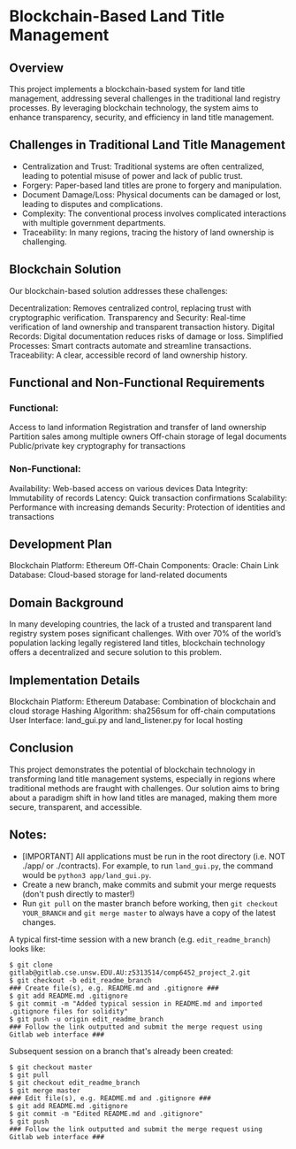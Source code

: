 # Blockchain-Based Land Title Management

## Overview
This project implements a blockchain-based system for land title management, addressing several challenges in the traditional land registry processes. By leveraging blockchain technology, the system aims to enhance transparency, security, and efficiency in land title management.

## Challenges in Traditional Land Title Management
- Centralization and Trust: Traditional systems are often centralized, leading to potential misuse of power and lack of public trust.
- Forgery: Paper-based land titles are prone to forgery and manipulation.
- Document Damage/Loss: Physical documents can be damaged or lost, leading to disputes and complications.
- Complexity: The conventional process involves complicated interactions with multiple government departments.
- Traceability: In many regions, tracing the history of land ownership is challenging.

## Blockchain Solution

Our blockchain-based solution addresses these challenges:

Decentralization: Removes centralized control, replacing trust with cryptographic verification.
Transparency and Security: Real-time verification of land ownership and transparent transaction history.
Digital Records: Digital documentation reduces risks of damage or loss.
Simplified Processes: Smart contracts automate and streamline transactions.
Traceability: A clear, accessible record of land ownership history.

## Functional and Non-Functional Requirements

### Functional:

Access to land information
Registration and transfer of land ownership
Partition sales among multiple owners
Off-chain storage of legal documents
Public/private key cryptography for transactions

### Non-Functional:

Availability: Web-based access on various devices
Data Integrity: Immutability of records
Latency: Quick transaction confirmations
Scalability: Performance with increasing demands
Security: Protection of identities and transactions

## Development Plan
Blockchain Platform: Ethereum
Off-Chain Components:
Oracle: Chain Link
Database: Cloud-based storage for land-related documents

## Domain Background

In many developing countries, the lack of a trusted and transparent land registry system poses significant challenges. With over 70% of the world’s population lacking legally registered land titles, blockchain technology offers a decentralized and secure solution to this problem.

## Implementation Details
Blockchain Platform: Ethereum
Database: Combination of blockchain and cloud storage
Hashing Algorithm: sha256sum for off-chain computations
User Interface: land_gui.py and land_listener.py for local hosting

## Conclusion

This project demonstrates the potential of blockchain technology in transforming land title management systems, especially in regions where traditional methods are fraught with challenges. Our solution aims to bring about a paradigm shift in how land titles are managed, making them more secure, transparent, and accessible.

## Notes:

- [IMPORTANT] All applications must be run in the root directory (i.e. NOT ./app/ or ./contracts).
For example, to run `land_gui.py`, the command would be `python3 app/land_gui.py`.
- Create a new branch, make commits and submit your merge requests (don't push
  directly to master!)
- Run `git pull` on the master branch before working, then `git checkout
  YOUR_BRANCH` and `git merge master` to always have a copy of the latest
  changes.


A typical first-time session with a new branch (e.g. `edit_readme_branch`) looks like:
```
$ git clone gitlab@gitlab.cse.unsw.EDU.AU:z5313514/comp6452_project_2.git
$ git checkout -b edit_readme_branch
### Create file(s), e.g. README.md and .gitignore ###
$ git add README.md .gitignore
$ git commit -m "Added typical session in README.md and imported .gitignore files for solidity"
$ git push -u origin edit_readme_branch 
### Follow the link outputted and submit the merge request using Gitlab web interface ###
```

Subsequent session on a branch that's already been created:
```
$ git checkout master
$ git pull
$ git checkout edit_readme_branch
$ git merge master
### Edit file(s), e.g. README.md and .gitignore ###
$ git add README.md .gitignore
$ git commit -m "Edited README.md and .gitignore"
$ git push
### Follow the link outputted and submit the merge request using Gitlab web interface ###
```

